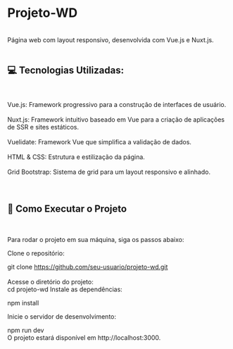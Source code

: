 <h1>Projeto-WD</h1> <br>
Página web com layout responsivo, desenvolvida com Vue.js e Nuxt.js. 
<br>
<br>
<h2>💻 Tecnologias Utilizadas:</h2>
<br>

Vue.js: Framework progressivo para a construção de interfaces de usuário.
<br>
<br>
Nuxt.js: Framework intuitivo baseado em Vue para a criação de aplicações de SSR e sites estáticos.
<br>
<br>
Vuelidate: Framework Vue que simplifica a validação de dados.
<br>
<br>
HTML & CSS: Estrutura e estilização da página.
<br>
<br>
Grid Bootstrap: Sistema de grid para um layout responsivo e alinhado.
<br>
<br>
<br>

<h2>🚀 Como Executar o Projeto</h2>
<br>

Para rodar o projeto em sua máquina, siga os passos abaixo:

Clone o repositório:



git clone https://github.com/seu-usuario/projeto-wd.git
<br>
<br>
Acesse o diretório do projeto:<br>
cd projeto-wd
Instale as dependências:



npm install

Inicie o servidor de desenvolvimento:



npm run dev<br>
O projeto estará disponível em http://localhost:3000.
